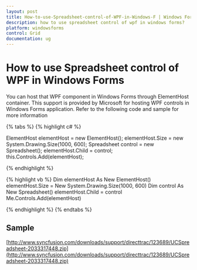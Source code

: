 ```yaml
---
layout: post
title: How-to-use-Spreadsheet-control-of-WPF-in-Windows-F | Windows Forms | Syncfusion
description: how to use spreadsheet control of wpf in windows forms?
platform: windowsforms
control: Grid
documentation: ug
---
```


# How to use Spreadsheet control of WPF in Windows Forms

You can host that WPF component in Windows Forms through ElementHost container. This support is provided by Microsoft for hosting WPF controls in Windows Forms application. Refer to the following code and sample for more information

{% tabs %}
{% highlight c# %}

ElementHost elementHost = new ElementHost();
elementHost.Size = new System.Drawing.Size(1000, 600);
Spreadsheet control = new Spreadsheet();
elementHost.Child = control;
this.Controls.Add(elementHost);

{% endhighlight  %}

{% highlight vb %}
Dim elementHost As New ElementHost()
elementHost.Size = New System.Drawing.Size(1000, 600)
Dim control As New Spreadsheet()
elementHost.Child = control
Me.Controls.Add(elementHost)

{% endhighlight  %}
{% endtabs %}

## Sample

[http://www.syncfusion.com/downloads/support/directtrac/123689/UCSpreadsheet-2033317448.zip](http://www.syncfusion.com/downloads/support/directtrac/123689/UCSpreadsheet-2033317448.zip)

